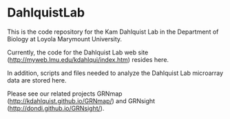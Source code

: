 # DahlquistLab


This is the code repository for the Kam Dahlquist Lab in the Department of Biology at Loyola Marymount University.



Currently, the code for the Dahlquist Lab web site (http://myweb.lmu.edu/kdahlqui/index.htm) resides here.



In addition, scripts and files needed to analyze the Dahlquist Lab microarray data are stored here.



Please see our related projects GRNmap (http://kdahlquist.github.io/GRNmap/) and GRNsight (http://dondi.github.io/GRNsight/).

